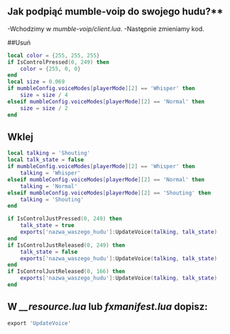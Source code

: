## Jak podpiąć mumble-voip do swojego hudu?**
-Wchodzimy w *mumble-voip/client.lua*.
-Następnie zmieniamy kod.

##Usuń
```lua
local color = {255, 255, 255}
if IsControlPressed(0, 249) then
    color = {255, 0, 0}
end
local size = 0.069
if mumbleConfig.voiceModes[playerMode][2] == 'Whisper' then
    size = size / 4
elseif mumbleConfig.voiceModes[playerMode][2] == 'Normal' then
    size = size / 2
end
```
## Wklej
```lua
local talking = 'Shouting'
local talk_state = false
if mumbleConfig.voiceModes[playerMode][2] == 'Whisper' then
    talking = 'Whisper'
elseif mumbleConfig.voiceModes[playerMode][2] == 'Normal' then
    talking = 'Normal'
elseif mumbleConfig.voiceModes[playerMode][2] == 'Shouting' then
    talking = 'Shouting'
end

if IsControlJustPressed(0, 249) then
    talk_state = true
    exports['nazwa_waszego_hudu']:UpdateVoice(talking, talk_state)
end
if IsControlJustReleased(0, 249) then
    talk_state = false
    exports['nazwa_waszego_hudu']:UpdateVoice(talking, talk_state)
end
if IsControlJustReleased(0, 166) then
    exports['nazwa_waszego_hudu']:UpdateVoice(talking, talk_state)
end
```
## W *__resource.lua* lub *fxmanifest.lua* dopisz:
```lua
export 'UpdateVoice'
```
